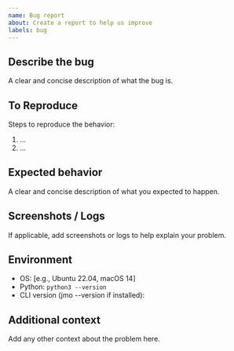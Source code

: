 ```yaml
---
name: Bug report
about: Create a report to help us improve
labels: bug
---
```


## Describe the bug
A clear and concise description of what the bug is.

## To Reproduce
Steps to reproduce the behavior:
1. ...
2. ...

## Expected behavior
A clear and concise description of what you expected to happen.

## Screenshots / Logs
If applicable, add screenshots or logs to help explain your problem.

## Environment
- OS: [e.g., Ubuntu 22.04, macOS 14]
- Python: `python3 --version`
- CLI version (jmo --version if installed):

## Additional context
Add any other context about the problem here.
